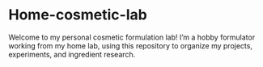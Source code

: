 # Home-cosmetic-lab
Welcome to my personal cosmetic formulation lab! I’m a hobby formulator working from my home lab, using this repository to organize my projects, experiments, and ingredient research.

